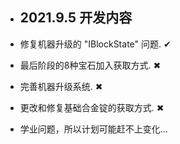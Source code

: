 - ## **2021.9.5 开发内容**

- 修复机器升级的 "IBlockState" 问题. ✔
- 最后阶段的8种宝石加入获取方式. ✖

- 完善机器升级系统. ✖
- 更改和修复基础合金锭的获取方式. ✖
- 学业问题，所以计划可能赶不上变化...

